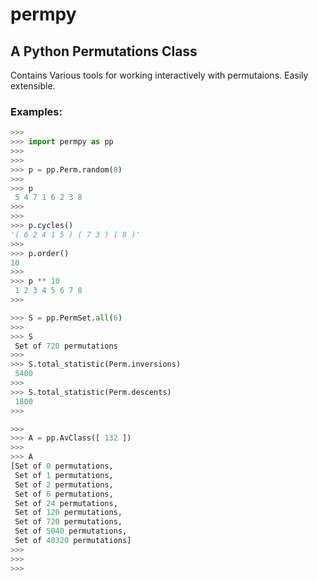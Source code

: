 permpy
=======

## A Python Permutations Class

Contains Various tools for working interactively with permutaions. 
Easily extensible.

### Examples:
```python
>>>
>>> import permpy as pp
>>> 
>>> 
>>> p = pp.Perm.random(8)
>>> 
>>> p
 5 4 7 1 6 2 3 8 
>>> 
>>> 
>>> p.cycles()
'( 6 2 4 1 5 ) ( 7 3 ) ( 8 )'
>>> 
>>> p.order()
10
>>> 
>>> p ** 10
 1 2 3 4 5 6 7 8
>>>

>>> S = pp.PermSet.all(6)
>>> 
>>> S
 Set of 720 permutations
>>> 
>>> S.total_statistic(Perm.inversions)
 5400
>>> 
>>> S.total_statistic(Perm.descents)
 1800
>>> 

>>> 
>>> A = pp.AvClass([ 132 ])
>>> 
>>> A
[Set of 0 permutations,
 Set of 1 permutations,
 Set of 2 permutations,
 Set of 6 permutations,
 Set of 24 permutations,
 Set of 120 permutations,
 Set of 720 permutations,
 Set of 5040 permutations,
 Set of 40320 permutations]
>>> 
>>> 
>>> 
```
